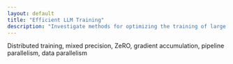 ```yaml
---
layout: default
title: "Efficient LLM Training"
description: "Investigate methods for optimizing the training of large language models."
---
```


<link rel="stylesheet" href="{{ '/assets/css/section-academic.css' | relative_url }}">
Distributed training, mixed precision, ZeRO, gradient accumulation, pipeline parallelism, data parallelism

<script>
  // Navigation variables - no previous for index
  window.prevSection = "/content/handbooks/foundation-models/section11/";
  window.nextSection = "/content/handbooks/foundation-models/section13/";
</script>

<script src="{{ '/assets/js/section-academic.js' | relative_url }}"></script>
